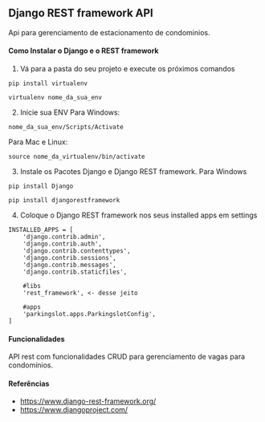 ## Django REST framework API
Api para gerenciamento de estacionamento de condominios.

#### Como Instalar o Django e o REST framework

1. Vá para a pasta do seu projeto e execute os próximos comandos
```
pip install virtualenv

virtualenv nome_da_sua_env
``` 
2. Inicie sua ENV
Para Windows:
```
nome_da_sua_env/Scripts/Activate
```
Para Mac e Linux:
```
source nome_da_virtualenv/bin/activate
```

3. Instale os Pacotes Django e Django REST framework.
Para Windows
```
pip install Django

pip install djangorestframework
```

4. Coloque o Django REST framework nos seus installed apps em settings
```
INSTALLED_APPS = [
    'django.contrib.admin',
    'django.contrib.auth',
    'django.contrib.contenttypes',
    'django.contrib.sessions',
    'django.contrib.messages',
    'django.contrib.staticfiles',

    #libs
    'rest_framework', <- desse jeito

    #apps
    'parkingslot.apps.ParkingslotConfig',
]
```


#### Funcionalidades
API rest com funcionalidades CRUD para gerenciamento de vagas para condomínios.

#### Referências 
* https://www.django-rest-framework.org/
* https://www.djangoproject.com/


